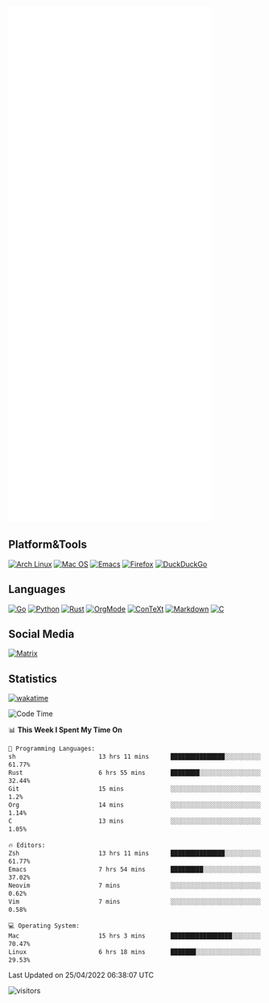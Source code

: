 ![Metrics](https://github.com/SteamedFish/SteamedFish/blob/master/github-metrics.svg)

## Platform&Tools

[![Arch Linux](https://img.shields.io/badge/ArchLinux-1793D1?logo=arch-linux&logoColor=fff&style=flat-square)](https://archlinux.org/)
[![Mac OS](https://img.shields.io/badge/MacOS-000000?style=flat-square&logo=macos&logoColor=F0F0F0)](https://www.apple.com/macos/)
[![Emacs](https://img.shields.io/badge/Emacs-%237F5AB6.svg?&style=flat-square&logo=gnu-emacs&logoColor=white)](https://www.gnu.org/software/emacs/)
[![Firefox](https://img.shields.io/badge/Firefox-FF7139?style=flat-square&logo=Firefox-Browser&logoColor=white)](https://firefox.com/)
[![DuckDuckGo](https://img.shields.io/badge/DuckDuckGo-DE5833?style=flat-square&logo=DuckDuckGo&logoColor=white)](https://duckduckgo.com/)

## Languages

[![Go](https://img.shields.io/badge/Golang-%2300ADD8.svg?style=flat-square&logo=go&logoColor=white)](https://golang.org/)
[![Python](https://img.shields.io/badge/Python-3670A0?style=flat-square&logo=python&logoColor=ffdd54)](https://www.python.org/)
[![Rust](https://img.shields.io/badge/Rust-%23000000.svg?style=flat-square&logo=rust&logoColor=white)](https://www.rust-lang.org/)
[![OrgMode](https://img.shields.io/badge/OrgMode-%23000000.svg?style=flat-square&logo=org&logoColor=white)](https://orgmode.org/)
[![ConTeXt](https://img.shields.io/badge/ConTeXt-%23008080.svg?style=flat-square&logo=latex&logoColor=white)](https://contextgarden.net/)
[![Markdown](https://img.shields.io/badge/MarkDown-%23000000.svg?style=flat-square&logo=markdown&logoColor=white)](https://daringfireball.net/projects/markdown/)
[![C](https://img.shields.io/badge/C-%2300599C.svg?style=flat-square&logo=c&logoColor=white)](https://www.iso.org/standard/74528.html)

## Social Media

[![Matrix](https://img.shields.io/badge/SteamedFish-2CA5E0?style=social&logo=matrix&logoColor=black)](https://matrix.to/#/@i:steamedfish.org)

## Statistics
[![wakatime](https://wakatime.com/badge/user/168280d6-fcf2-4b4f-ad3a-dc4612f35b38.svg)](https://wakatime.com/@168280d6-fcf2-4b4f-ad3a-dc4612f35b38)

<!--START_SECTION:waka-->
![Code Time](http://img.shields.io/badge/Code%20Time-1%2C774%20hrs%2054%20mins-blue)

📊 **This Week I Spent My Time On** 

```text
💬 Programming Languages: 
sh                       13 hrs 11 mins      ███████████████░░░░░░░░░░   61.77% 
Rust                     6 hrs 55 mins       ████████░░░░░░░░░░░░░░░░░   32.44% 
Git                      15 mins             ░░░░░░░░░░░░░░░░░░░░░░░░░   1.2% 
Org                      14 mins             ░░░░░░░░░░░░░░░░░░░░░░░░░   1.14% 
C                        13 mins             ░░░░░░░░░░░░░░░░░░░░░░░░░   1.05%

🔥 Editors: 
Zsh                      13 hrs 11 mins      ███████████████░░░░░░░░░░   61.77% 
Emacs                    7 hrs 54 mins       █████████░░░░░░░░░░░░░░░░   37.02% 
Neovim                   7 mins              ░░░░░░░░░░░░░░░░░░░░░░░░░   0.62% 
Vim                      7 mins              ░░░░░░░░░░░░░░░░░░░░░░░░░   0.58%

💻 Operating System: 
Mac                      15 hrs 3 mins       █████████████████░░░░░░░░   70.47% 
Linux                    6 hrs 18 mins       ███████░░░░░░░░░░░░░░░░░░   29.53%

```


 Last Updated on 25/04/2022 06:38:07 UTC
<!--END_SECTION:waka-->

![visitors](https://visitor-badge.laobi.icu/badge?page_id=SteamedFish.SteamedFish)
